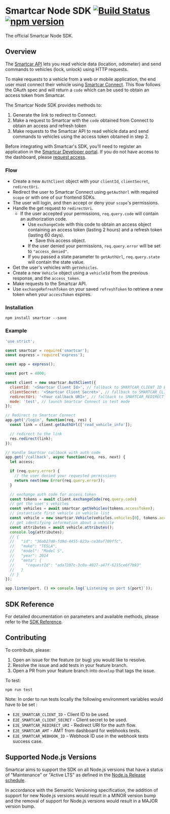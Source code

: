 # Smartcar Node SDK [![Build Status][ci-image]][ci-url] [![npm version][npm-image]][npm-url]

The official Smartcar Node SDK.

## Overview

The [Smartcar API](https://smartcar.com/docs) lets you read vehicle data
(location, odometer) and send commands to vehicles (lock, unlock) using HTTP requests.

To make requests to a vehicle from a web or mobile application, the end user
must connect their vehicle using
[Smartcar Connect](https://smartcar.com/docs/api#smartcar-connect).
This flow follows the OAuth spec and will return a `code` which can be used to
obtain an access token from Smartcar.

The Smartcar Node SDK provides methods to:

1. Generate the link to redirect to Connect.
2. Make a request to Smartcar with the `code` obtained from Connect to obtain an
   access and refresh token
3. Make requests to the Smartcar API to read vehicle data and send commands to
   vehicles using the access token obtained in step 2.

Before integrating with Smartcar's SDK, you'll need to register an application
in the [Smartcar Developer portal](https://developer.smartcar.com). If you do
not have access to the dashboard, please
[request access](https://smartcar.com/subscribe).

### Flow

- Create a new `AuthClient` object with your `clientId`, `clientSecret`,
  `redirectUri`.
- Redirect the user to Smartcar Connect using `getAuthUrl` with required `scope` or with one
  of our frontend SDKs.
- The user will login, and then accept or deny your `scope`'s permissions.
- Handle the get request to `redirectUri`.
  - If the user accepted your permissions, `req.query.code` will contain an
    authorization code.
    - Use `exchangeCode` with this code to obtain an access object
      containing an access token (lasting 2 hours) and a refresh token
      (lasting 60 days).
      - Save this access object.
    - If the user denied your permissions, `req.query.error` will be set
      to `"access_denied"`.
    - If you passed a state parameter to `getAuthUrl`, `req.query.state` will
      contain the state value.
- Get the user's vehicles with `getVehicles`.
- Create a new `Vehicle` object using a `vehicleId` from the previous response,
  and the `access_token`.
- Make requests to the Smartcar API.
- Use `exchangeRefreshToken` on your saved `refreshToken` to retrieve a new token
  when your `accessToken` expires.

### Installation

```shell
npm install smartcar --save
```

### Example

```javascript
'use strict';

const smartcar = require('smartcar');
const express = require('express');

const app = express();

const port = 4000;

const client = new smartcar.AuthClient({
  clientId: '<Smartcar Client Id>', // fallback to SMARTCAR_CLIENT_ID ENV variable
  clientSecret: '<Smartcar Client Secret>', // fallback to SMARTCAR_CLIENT_SECRET ENV variable
  redirectUri: '<Your callback URI>', // fallback to SMARTCAR_REDIRECT_URI ENV variable
  mode: 'test', // launch Smartcar Connect in test mode
});

// Redirect to Smartcar Connect
app.get('/login', function(req, res) {
  const link = client.getAuthUrl(['read_vehicle_info']);

  // redirect to the link
  res.redirect(link);
});

// Handle Smartcar callback with auth code
app.get('/callback', async function(req, res, next) {
  let access;

  if (req.query.error) {
    // the user denied your requested permissions
    return next(new Error(req.query.error));
  }

  // exchange auth code for access token
  const tokens = await client.exchangeCode(req.query.code)
  // get the user's vehicles
  const vehicles = await smartcar.getVehicles(tokens.accessToken);
  // instantiate first vehicle in vehicle list
  const vehicle = new smartcar.Vehicle(vehicles.vehicles[0], tokens.accessToken);
  // get identifying information about a vehicle
  const attributes = await vehicle.attributes();
  console.log(attributes);
  // {
  //   "id": "36ab27d0-fd9d-4455-823a-ce30af709ffc",
  //   "make": "TESLA",
  //   "model": "Model S",
  //   "year": 2014
  //   "meta": {
  //     "requestId": "ada7207c-3c0a-4027-a47f-6215ce6f7b93"
  //   }
  // }
});

app.listen(port, () => console.log(`Listening on port ${port}`));
```

## SDK Reference

For detailed documentation on parameters and available methods, please refer to
the [SDK Reference](doc/readme.md).

## Contributing

To contribute, please:

1. Open an issue for the feature (or bug) you would like to resolve.
2. Resolve the issue and add tests in your feature branch.
3. Open a PR from your feature branch into `develop` that tags the issue.

To test:

```shell
npm run test
```

Note: In order to run tests locally the following environment variables would have to be set : 
- `E2E_SMARTCAR_CLIENT_ID` - Client ID to be used.
- `E2E_SMARTCAR_CLIENT_SECRET` - Client secret to be used.
- `E2E_SMARTCAR_REDIRECT_URI` - Redirect URI for the auth flow.
- `E2E_SMARTCAR_AMT` - AMT from dashboard for webhooks tests.
- `E2E_SMARTCAR_WEBHOOK_ID` - Webhook ID use in the webhook tests success case.

[ci-url]: https://travis-ci.com/smartcar/node-sdk
[ci-image]: https://travis-ci.com/smartcar/node-sdk.svg?token=jMbuVtXPGeJMPdsn7RQ5&branch=master
[npm-url]: https://badge.fury.io/js/smartcar
[npm-image]: https://badge.fury.io/js/smartcar.svg

## Supported Node.js Versions 

Smartcar aims to support the SDK on all Node.js versions that have a status of "Maintenance" or "Active LTS" as defined in the [Node.js Release schedule](https://github.com/nodejs/Release#release-schedule).
 
In accordance with the Semantic Versioning specification, the addition of support for new Node.js versions would result in a MINOR version bump and the removal of support for Node.js versions would result in a MAJOR version bump.